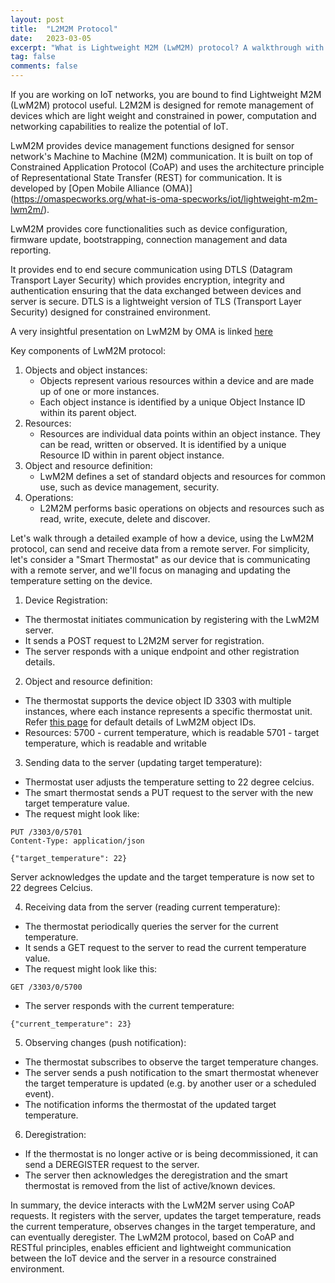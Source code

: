 ```yaml
---
layout: post
title:  "L2M2M Protocol"
date:   2023-03-05
excerpt: "What is Lightweight M2M (LwM2M) protocol? A walkthrough with an example"
tag: false
comments: false
---
```


If you are working on IoT networks, you are bound to find Lightweight M2M (LwM2M) protocol useful. L2M2M is designed for remote management of devices which are light weight and constrained in power, computation and networking capabilities to realize the potential of IoT.

LwM2M provides device management functions designed for sensor network's Machine to Machine (M2M) communication. It is built on top of Constrained Application Protocol (CoAP) and uses the architecture principle of Representational State Transfer (REST) for communication. It is developed by [Open Mobile Alliance (OMA)] (https://omaspecworks.org/what-is-oma-specworks/iot/lightweight-m2m-lwm2m/).

LwM2M provides core functionalities such as device configuration, firmware update, bootstrapping, connection management and data reporting.

It provides end to end secure communication using DTLS (Datagram Transport Layer Security) which provides encryption, integrity and authentication ensuring that the data exchanged between devices and server is secure. DTLS is a lightweight version of TLS (Transport Layer Security) designed for constrained environment.

A very insightful presentation on LwM2M by OMA is linked [here](https://www.openmobilealliance.org/release/LightweightM2M/Lightweight_Machine_to_Machine-v1_1-OMASpecworks.pdf)

Key components of LwM2M protocol:
1. Objects and object instances:
	- Objects represent various resources within a device and are made up of one or more instances.
	- Each object instance is identified by a unique Object Instance ID within its parent object.
2. Resources:
	- Resources are individual data points within an object instance. They can be read, written or observed. It is identified by a unique Resource ID within in parent object instance.
3. Object and resource definition:
	- LwM2M defines a set of standard objects and resources for common use, such as device management, security.
4. Operations:
	- L2M2M performs basic operations on objects and resources such as read, write, execute, delete and discover.


Let's walk through a detailed example of how a device, using the LwM2M protocol, can send and receive data from a remote server. For simplicity, let's consider a "Smart Thermostat" as our device that is communicating with a remote server, and we'll focus on managing and updating the temperature setting on the device.

1. Device Registration:
- The thermostat initiates communication by registering with the LwM2M server.
- It sends a POST request to L2M2M server for registration.
- The server responds with a unique endpoint and other registration details.

2. Object and resource definition:
- The thermostat supports the device object ID 3303 with multiple instances, where each instance represents a specific thermostat unit. Refer [this page](https://techlibrary.hpe.com/docs/otlink-wo/OMA-LWM2M-Object-Resource-and-Value-Details.html) for default details of LwM2M object IDs.
- Resources:
5700 - current temperature, which is readable
5701 - target temperature, which is readable and writable

3. Sending data to the server (updating target temperature):
- Thermostat user adjusts the temperature setting to 22 degree celcius.
- The smart thermostat sends a PUT request to the server with the new target temperature value.
- The request might look like:
```
PUT /3303/0/5701
Content-Type: application/json

{"target_temperature": 22}
```

Server acknowledges the update and the target temperature is now set to 22 degrees Celcius.

4. Receiving data from the server (reading current temperature):
- The thermostat periodically queries the server for the current temperature.
- It sends a GET request to the server to read the current temperature value.
- The request might look like this:
```
GET /3303/0/5700
```
- The server responds with the current temperature:
```
{"current_temperature": 23}
```
5. Observing changes (push notification):
- The thermostat subscribes to observe the target temperature changes.
- The server sends a push notification to the smart thermostat whenever the target temperature is updated (e.g. by another user or a scheduled event).
- The notification informs the thermostat of the updated target temperature.

6. Deregistration:
- If the thermostat is no longer active or is being decommissioned, it can send a DEREGISTER request to the server.
- The server then acknowledges the deregistration and the smart thermostat is removed from the list of active/known devices.

In summary, the device interacts with the LwM2M server using CoAP requests. It registers with the server, updates the target temperature, reads the current temperature, observes changes in the target temperature, and can eventually deregister. The LwM2M protocol, based on CoAP and RESTful principles, enables efficient and lightweight communication between the IoT device and the server in a resource constrained environment.
